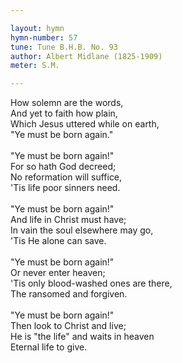 ```yaml
---

layout: hymn
hymn-number: 57
tune: Tune B.H.B. No. 93
author: Albert Midlane (1825-1909)
meter: S.M.

---
```

How solemn are the words,<br>And yet to faith how plain,<br>Which Jesus uttered while on earth,<br>"Ye must be born again."<br><br>"Ye must be born again!"<br>For so hath God decreed;<br>No reformation will suffice,<br>'Tis life poor sinners need.<br><br>"Ye must be born again!"<br>And life in Christ must have;<br>In vain the soul elsewhere may go,<br>'Tis He alone can save.<br><br>"Ye must be born again!"<br>Or never enter heaven;<br>'Tis only blood-washed ones are there,<br>The ransomed and forgiven.<br><br>"Ye must be born again!"<br>Then look to Christ and live;<br>He is "the life" and waits in heaven<br>Eternal life to give.<br><br><br>
